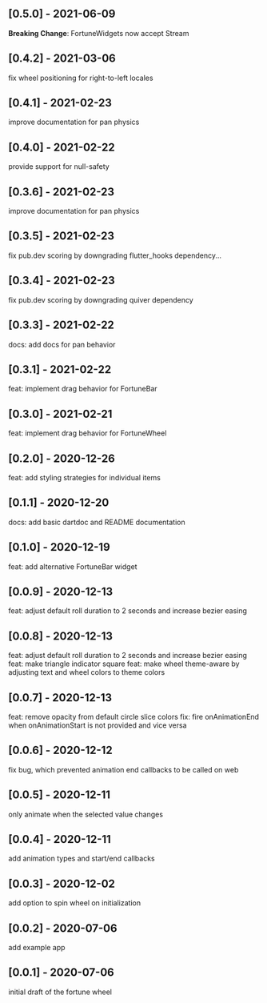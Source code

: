 ## [0.5.0] - 2021-06-09

**Breaking Change**: FortuneWidgets now accept Stream

## [0.4.2] - 2021-03-06

fix wheel positioning for right-to-left locales

## [0.4.1] - 2021-02-23

improve documentation for pan physics

## [0.4.0] - 2021-02-22

provide support for null-safety

## [0.3.6] - 2021-02-23

improve documentation for pan physics

## [0.3.5] - 2021-02-23

fix pub.dev scoring by downgrading flutter_hooks dependency...

## [0.3.4] - 2021-02-23

fix pub.dev scoring by downgrading quiver dependency

## [0.3.3] - 2021-02-22

docs: add docs for pan behavior

## [0.3.1] - 2021-02-22

feat: implement drag behavior for FortuneBar

## [0.3.0] - 2021-02-21

feat: implement drag behavior for FortuneWheel

## [0.2.0] - 2020-12-26

feat: add styling strategies for individual items

## [0.1.1] - 2020-12-20

docs: add basic dartdoc and README documentation

## [0.1.0] - 2020-12-19

feat: add alternative FortuneBar widget

## [0.0.9] - 2020-12-13

feat: adjust default roll duration to 2 seconds and increase bezier easing

## [0.0.8] - 2020-12-13

feat: adjust default roll duration to 2 seconds and increase bezier easing
feat: make triangle indicator square
feat: make wheel theme-aware by adjusting text and wheel colors to theme colors

## [0.0.7] - 2020-12-13

feat: remove opacity from default circle slice colors
fix: fire onAnimationEnd when onAnimationStart is not provided and vice versa

## [0.0.6] - 2020-12-12

fix bug, which prevented animation end callbacks to be called on web

## [0.0.5] - 2020-12-11

only animate when the selected value changes

## [0.0.4] - 2020-12-11

add animation types and start/end callbacks

## [0.0.3] - 2020-12-02

add option to spin wheel on initialization

## [0.0.2] - 2020-07-06

add example app

## [0.0.1] - 2020-07-06

initial draft of the fortune wheel
